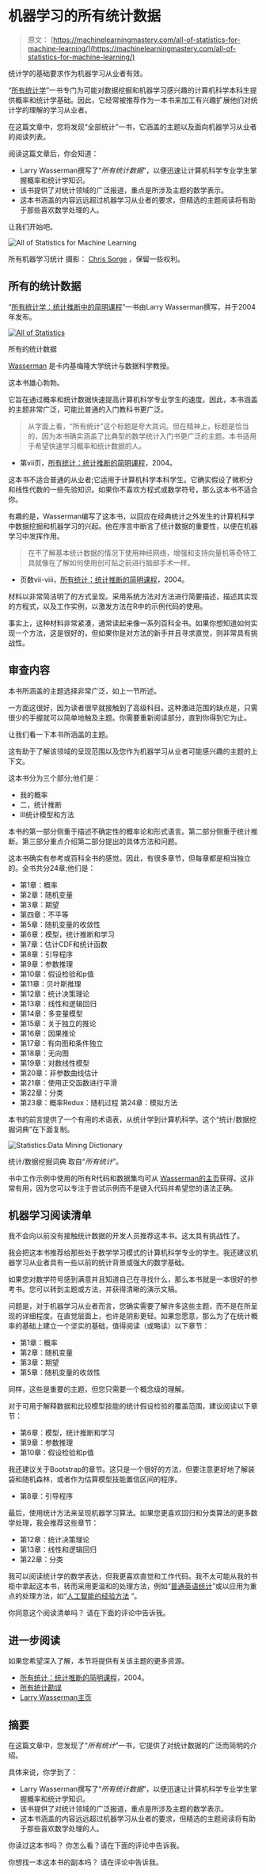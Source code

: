 # 机器学习的所有统计数据

> 原文： [https://machinelearningmastery.com/all-of-statistics-for-machine-learning/](https://machinelearningmastery.com/all-of-statistics-for-machine-learning/)

统计学的基础要求作为机器学习从业者有效。

“[所有统计学](https://amzn.to/2uPjuA7)”一书专门为可能对数据挖掘和机器学习感兴趣的计算机科学本科生提供概率和统计学基础。因此，它经常被推荐作为一本书来加工有兴趣扩展他们对统计学的理解的学习从业者。

在这篇文章中，您将发现“全部统计”一书，它涵盖的主题以及面向机器学习从业者的阅读列表。

阅读这篇文章后，你会知道：

*   Larry Wasserman撰写了“_所有统计数据_”，以便迅速让计算机科学专业学生掌握概率和统计学知识。
*   该书提供了对统计领域的广泛报道，重点是所涉及主题的数学表示。
*   这本书涵盖的内容远远超过机器学习从业者的要求，但精选的主题阅读将有助于那些喜欢数学处理的人。

让我们开始吧。

![All of Statistics for Machine Learning](img/6119fb123b67c4ce3e46527cdf6c15f3.jpg)

所有机器学习统计
摄影： [Chris Sorge](https://www.flickr.com/photos/stone65/9247929791/) ，保留一些权利。

## 所有的统计数据

“[所有统计学：统计推断中的简明课程](https://amzn.to/2uPjuA7)”一书由Larry Wasserman撰写，并于2004年发布。

[![All of Statistics](img/d10babbad8d2ec2df088fea1be3ff999.jpg)](https://amzn.to/2uPjuA7)

所有的统计数据

[Wasserman](http://www.stat.cmu.edu/~larry/) 是卡内基梅隆大学统计与数据科学教授。

这本书雄心勃勃。

它旨在通过概率和统计数据快速提高计算机科学专业学生的速度。因此，本书涵盖的主题非常广泛，可能比普通的入门教科书更广泛。

> 从字面上看，“所有统计”这个标题是夸大其词。但在精神上，标题是恰当的，因为本书确实涵盖了比典型的数学统计入门书更广泛的主题。本书适用于希望快速学习概率和统计数据的人。

- 第vii页，[所有统计：统计推断的简明课程](https://amzn.to/2uPjuA7)，2004。

这本书不适合普通的从业者;它适用于计算机科学本科学生。它确实假设了微积分和线性代数的一些先验知识。如果你不喜欢方程式或数学符号，那么这本书不适合你。

有趣的是，Wasserman编写了这本书，以回应在经典统计之外发生的计算机科学中数据挖掘和机器学习的兴起。他在序言中断言了统计数据的重要性，以便在机器学习中发挥作用。

> 在不了解基本统计数据的情况下使用神经网络，增强和支持向量机等奇特工具就像在了解如何使用创可贴之前进行脑部手术一样。

- 页数vii-viii，[所有统计：统计推断的简明课程](https://amzn.to/2uPjuA7)，2004。

材料以非常简洁明了的方式呈现。采用系统方法对方法进行简要描述，描述其实现的方程式，以及工作实例，以激发方法在R中的示例代码的使用。

事实上，这种材料非常紧凑，通常读起来像一系列百科全书。如果你想知道如何实现一个方法，这是很好的，但如果你是对方法的新手并且寻求直觉，则非常具有挑战性。

## 审查内容

本书所涵盖的主题选择非常广泛，如上一节所述。

一方面这很好，因为读者很早就接触到了高级科目。这种激进范围的缺点是，只需很少的手握就可以简单地触及主题。你需要重新阅读部分，直到你得到它为止。

让我们看一下本书所涵盖的主题。

这有助于了解该领域的呈现范围以及您作为机器学习从业者可能感兴趣的主题的上下文。

这本书分为三个部分;他们是：

*   我的概率
*   二，统计推断
*   III统计模型和方法

本书的第一部分侧重于描述不确定性的概率论和形式语言。第二部分侧重于统计推断。第三部分重点介绍第二部分提出的具体方法和问题。

这本书确实有参考或百科全书的感觉。因此，有很多章节，但每章都是相当独立的。全书共分24章;他们是：

*   第1章：概率
*   第2章：随机变量
*   第3章：期望
*   第四章：不平等
*   第5章：随机变量的收敛性
*   第6章：模型，统计推断和学习
*   第7章：估计CDF和统计函数
*   第8章：引导程序
*   第9章：参数推理
*   第10章：假设检验和p值
*   第11章：贝叶斯推理
*   第12章：统计决策理论
*   第13章：线性和逻辑回归
*   第14章：多变量模型
*   第15章：关于独立的推论
*   第16章：因果推论
*   第17章：有向图和条件独立
*   第18章：无向图
*   第19章：对数线性模型
*   第20章：非参数曲线估计
*   第21章：使用正交函数进行平滑
*   第22章：分类
*   第23章：概率Redux：随机过程
    第24章：模拟方法

本书的前言提供了一个有用的术语表，从统计学到计算机科学。这个“统计/数据挖掘词典”在下面复制。

![Statistics:Data Mining Dictionary](img/b95f7e69b233e67bafeb78e3dc16e7f3.jpg)

统计/数据挖掘词典
取自“_所有统计_”。

书中工作示例中使用的所有R代码和数据集均可从 [Wasserman的主页](http://www.stat.cmu.edu/~larry/all-of-statistics/index.html)获得。这非常有用，因为您可以专注于尝试示例而不是键入代码并希望您的语法正确。

## 机器学习阅读清单

我不会向以前没有接触统计数据的开发人员推荐这本书。这太具有挑战性了。

我会把这本书推荐给那些处于数学学习模式的计算机科学专业的学生。我还建议机器学习从业者具有一些以前的统计背景或强大的数学基础。

如果您对数学符号感到满意并且知道自己在寻找什么，那么本书就是一本很好的参考书。您可以转到主题或方法，并获得清晰的演示文稿。

问题是，对于机器学习从业者而言，您确实需要了解许多这些主题，而不是在所呈现的详细程度。在直觉层面上，也许是阴影更轻。如果您愿意，那么为了在统计概率的基础上建立一个坚实的基础，值得阅读（或略读）以下章节：

*   第1章：概率
*   第2章：随机变量
*   第3章：期望
*   第5章：随机变量的收敛性

同样，这些是重要的主题，但您只需要一个概念级的理解。

对于可用于解释数据和比较模型技能的统计假设检验的覆盖范围，建议阅读以下章节：

*   第6章：模型，统计推断和学习
*   第9章：参数推理
*   第10章：假设检验和p值

我还建议关于Bootstrap的章节。这只是一个很好的方法，但要注意更好地了解装袋和随机森林，或者作为估算模型技能置信区间的程序。

*   第8章：引导程序

最后，使用统计方法来呈现机器学习算法。如果您更喜欢回归和分类算法的更多数学处理，我会推荐这些章节：

*   第12章：统计决策理论
*   第13章：线性和逻辑回归
*   第22章：分类

我可以阅读统计学的数学表达，但我更喜欢直觉和工作代码。我不太可能从我的书柜中拿起这本书，转而采用更温和的处理方法，例如“[普通英语统计](https://amzn.to/2IxSGWS)”或以应用为重点的处理方法，如“[人工智能的经验方法](https://amzn.to/2IwOlDq) “。

你同意这个阅读清单吗？
请在下面的评论中告诉我。

## 进一步阅读

如果您希望深入了解，本节将提供有关该主题的更多资源。

*   [所有统计：统计推断的简明课程](https://amzn.to/2uPjuA7)，2004。
*   [所有统计勘误](http://www.stat.cmu.edu/~larry/all-of-statistics/index.html)
*   [Larry Wasserman主页](http://www.stat.cmu.edu/~larry/)

## 摘要

在这篇文章中，您发现了“_所有统计_”一书，它提供了对统计数据的广泛而简明的介绍。

具体来说，你学到了：

*   Larry Wasserman撰写了“_所有统计数据_”，以便迅速让计算机科学专业学生掌握概率和统计学知识。
*   该书提供了对统计领域的广泛报道，重点是所涉及主题的数学表示。
*   这本书涵盖的内容远远超过机器学习从业者的要求，但精选的主题阅读将有助于那些喜欢数学处理的人。

你读过这本书吗？
你怎么看？请在下面的评论中告诉我。

你想找一本这本书的副本吗？
请在评论中告诉我。